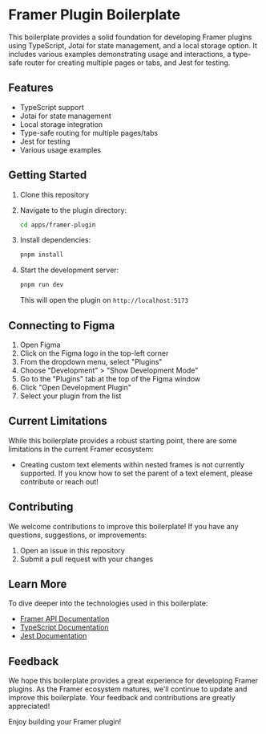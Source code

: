 # Framer Plugin Boilerplate

This boilerplate provides a solid foundation for developing Framer plugins using TypeScript, Jotai for state management, and a local storage option. It includes various examples demonstrating usage and interactions, a type-safe router for creating multiple pages or tabs, and Jest for testing.

## Features

- TypeScript support
- Jotai for state management
- Local storage integration
- Type-safe routing for multiple pages/tabs
- Jest for testing
- Various usage examples

## Getting Started

1. Clone this repository
2. Navigate to the plugin directory:

   ```bash
   cd apps/framer-plugin
   ```

3. Install dependencies:

   ```bash
   pnpm install
   ```

4. Start the development server:

   ```bash
   pnpm run dev
   ```

   This will open the plugin on `http://localhost:5173`

## Connecting to Figma

1. Open Figma
2. Click on the Figma logo in the top-left corner
3. From the dropdown menu, select "Plugins"
4. Choose "Development" > "Show Development Mode"
5. Go to the "Plugins" tab at the top of the Figma window
6. Click "Open Development Plugin"
7. Select your plugin from the list

## Current Limitations

While this boilerplate provides a robust starting point, there are some limitations in the current Framer ecosystem:

- Creating custom text elements within nested frames is not currently supported. If you know how to set the parent of a text element, please contribute or reach out!

## Contributing

We welcome contributions to improve this boilerplate! If you have any questions, suggestions, or improvements:

1. Open an issue in this repository
2. Submit a pull request with your changes

## Learn More

To dive deeper into the technologies used in this boilerplate:

- [Framer API Documentation](https://www.framer.com/developers/plugins/reference)
- [TypeScript Documentation](https://www.typescriptlang.org/docs/)
- [Jest Documentation](https://jestjs.io/docs/getting-started)

## Feedback

We hope this boilerplate provides a great experience for developing Framer plugins. As the Framer ecosystem matures, we'll continue to update and improve this boilerplate. Your feedback and contributions are greatly appreciated!

Enjoy building your Framer plugin!
